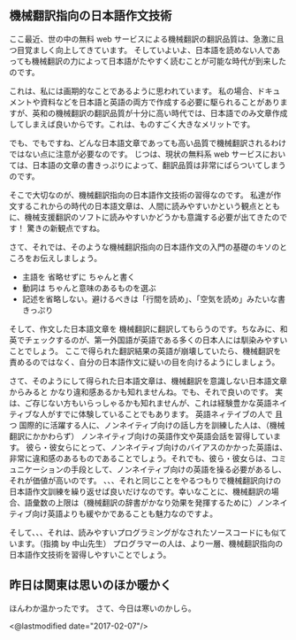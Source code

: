 ## 機械翻訳指向の日本語作文技術

ここ最近、世の中の無料 web サービスによる機械翻訳の翻訳品質は、急激に且つ目覚ましく向上してきています。
そしていよいよ、日本語を読めない人であっても機械翻訳の力によって日本語がたやすく読むことが可能な時代が到来したのです。

これは、私には画期的なことであるように思われています。
私の場合、ドキュメントや資料などを日本語と英語の両方で作成する必要に駆られることがありますが、英和の機械翻訳の翻訳品質が十分に高い時代では、日本語でのみ文章作成してしまえば良いからです。これは、ものすごく大きなメリットです。

でも、でもですね、どんな日本語文章であっても高い品質で機械翻訳されるわけではない点に注意が必要なのです。
じつは、現状の無料系 web サービスにおいては、日本語の文章の書きっぷりによって、翻訳品質は非常にばらついてしまうのです。

そこで大切なのが、機械翻訳指向の日本語作文技術の習得なのです。
私達が作文するこれからの時代の日本語文章は、人間に読みやすいかという観点とともに、機械支援翻訳のソフトに読みやすいかどうかも意識する必要が出てきたのです！
驚きの新観点ですね。

さて、それでは、そのような機械翻訳指向の日本語作文の入門の基礎のキソのところをお伝えしましょう。

* 主語を 省略せずに ちゃんと書く
* 動詞は ちゃんと意味のあるものを選ぶ
* 記述を省略しない。避けるべきは「行間を読め」、「空気を読め」みたいな書きっぷり

そして、作文した日本語文章を 機械翻訳に翻訳してもらうのです。ちなみに、和英でチェックするのが、第一外国語が英語である多くの日本人には馴染みやすいことでしょう。
ここで得られた翻訳結果の英語が崩壊していたら、機械翻訳を責めるのではなく、自分の日本語作文に疑いの目を向けるようにしましょう。

さて、そのようにして得られた日本語文章は、機械翻訳を意識しない日本語文章からみると かなり違和感あるかも知れませんね。でも、それで良いのです。
実は、ご存じない方もいらっしゃるかも知れませんが、これは経験豊かな英語ネイティブな人がすでに体験していることでもあります。
英語ネィテイブの人で 且つ 国際的に活躍する人に、ノンネイティブ向けの話し方を訓練した人は、（機械翻訳にかかわらず） ノンネイティブ向けの英語作文や英語会話を習得しています。
彼ら・彼女らにとって、ノンネイティブ向けのバイアスのかかった英語は、非常に違和感のあるものであることでしょう。それでも、彼ら・彼女らは、コミュニケーションの手段として、ノンネイティブ向けの英語を操る必要があるし、それが価値が高いのです。
、、、それと同じことをやるつもりで機械翻訳向けの日本語作文訓練を繰り返せば良いだけなのです。幸いなことに、機械翻訳の場合、語彙数の上限は（機械翻訳の辞書がかなり効果を発揮するために）ノンネイティブ向け英語よりも緩やかであることも魅力なのですよ。

そして、、、それは、読みやすいプログラミングがなされたソースコードにも似ています。（指摘 by 中山先生）
プログラマーの人は、より一層、機械翻訳指向の日本語作文技術を習得しやすいことでしょう。

## 昨日は関東は思いのほか暖かく

ほんわか温かったです。
さて、今日は寒いのかしら。

<@lastmodified date="2017-02-07"/>
